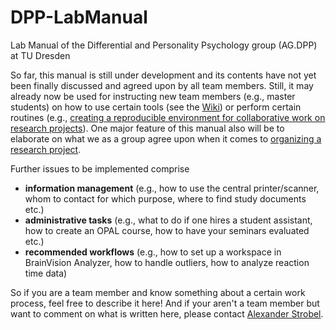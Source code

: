 # DPP-LabManual

Lab Manual of the Differential and Personality Psychology group (AG.DPP) at TU Dresden

<!-- For now, I call it the Lab Manual "Miranda" and the one who detects this pun is rewarded with a bottle of wine --> 

So far, this manual is still under development and its contents have not yet been finally discussed and agreed upon by all team members. Still, it may already now be used for instructing new team members (e.g., master students) on how to use certain tools (see the [Wiki](https://github.com/alex-strobel/DPP-LabManual/wiki)) or perform certain routines (e.g., [creating a reproducible environment for collaborative work on research projects](https://github.com/alex-strobel/DPP-LabManual/blob/main/Routines/GitHub-and-renv-long.md)). One major feature of this manual also will be to elaborate on what we as a group agree upon when it comes to [organizing a research project](https://github.com/alex-strobel/DPP-LabManual/blob/main/Manuals/Workflow_research_projects/). 

Further issues to be implemented comprise 

- **information management** (e.g., how to use the central printer/scanner, whom to contact for which purpose, where to find study documents etc.)
- **administrative tasks** (e.g., what to do if one hires a student assistant, how to create an OPAL course, how to have your seminars evaluated etc.)
- **recommended workflows** (e.g., how to set up a workspace in BrainVision Analyzer, how to handle outliers, how to analyze reaction time data)

So if you are a team member and know something about a certain work process, feel free to describe it here! And if your aren't a team member but want to comment on what is written here, please contact [Alexander Strobel](mailto:alexander.strobel@tu-dresden.de). 
